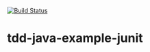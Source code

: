 [![Build Status](https://travis-ci.org/Toddj8806/tdd-java-example-junit.svg?branch=master)](https://travis-ci.org/Toddj8806/tdd-java-example-junit)
# tdd-java-example-junit
